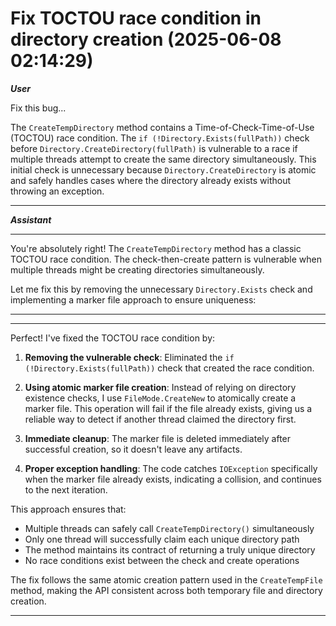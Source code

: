 <!-- Generated by SpecStory -->

# Fix TOCTOU race condition in directory creation (2025-06-08 02:14:29)

_**User**_

Fix this bug...

The `CreateTempDirectory` method contains a Time-of-Check-Time-of-Use (TOCTOU) race condition. The `if (!Directory.Exists(fullPath))` check before `Directory.CreateDirectory(fullPath)` is vulnerable to a race if multiple threads attempt to create the same directory simultaneously. This initial check is unnecessary because `Directory.CreateDirectory` is atomic and safely handles cases where the directory already exists without throwing an exception.


---

_**Assistant**_



---

You're absolutely right! The `CreateTempDirectory` method has a classic TOCTOU race condition. The check-then-create pattern is vulnerable when multiple threads might be creating directories simultaneously.

Let me fix this by removing the unnecessary `Directory.Exists` check and implementing a marker file approach to ensure uniqueness:

---



---

Perfect! I've fixed the TOCTOU race condition by:

1. **Removing the vulnerable check**: Eliminated the `if (!Directory.Exists(fullPath))` check that created the race condition.

2. **Using atomic marker file creation**: Instead of relying on directory existence checks, I use `FileMode.CreateNew` to atomically create a marker file. This operation will fail if the file already exists, giving us a reliable way to detect if another thread claimed the directory first.

3. **Immediate cleanup**: The marker file is deleted immediately after successful creation, so it doesn't leave any artifacts.

4. **Proper exception handling**: The code catches `IOException` specifically when the marker file already exists, indicating a collision, and continues to the next iteration.

This approach ensures that:
- Multiple threads can safely call `CreateTempDirectory()` simultaneously
- Only one thread will successfully claim each unique directory path
- The method maintains its contract of returning a truly unique directory
- No race conditions exist between the check and create operations

The fix follows the same atomic creation pattern used in the `CreateTempFile` method, making the API consistent across both temporary file and directory creation.

---

